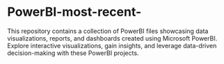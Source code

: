 # PowerBI-most-recent-
This repository contains a collection of PowerBI files showcasing data visualizations, reports, and dashboards created using Microsoft PowerBI. Explore interactive visualizations, gain insights, and leverage data-driven decision-making with these PowerBI projects.
